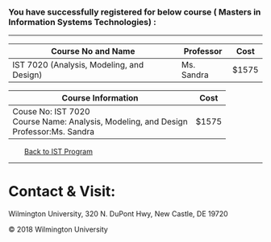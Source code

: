 ### You have successfully registered for below course ( Masters in  Information Systems Technologies) :

---

|Course No and Name| Professor|Cost | 
|---| --- | --- |
|IST 7020 (Analysis, Modeling, and Design)| Ms. Sandra |  $1575|


|Course Information|Cost | 
|---| --- | 
|Couse No: IST 7020 <br> Course Name: Analysis, Modeling, and Design<br> Professor:Ms. Sandra |  $1575|



&nbsp;&nbsp;&nbsp;&nbsp;&nbsp;&nbsp;&nbsp;&nbsp;<a href="https://tuojeanbaptiste.github.io/TeamC/msist.html" style="right;">Back to IST Program</a>

---

# Contact & Visit: 
Wilmington University, 
320 N. 
DuPont Hwy, 
New Castle, DE 19720 

<div>
   &copy; 2018 Wilmington University
</div>
